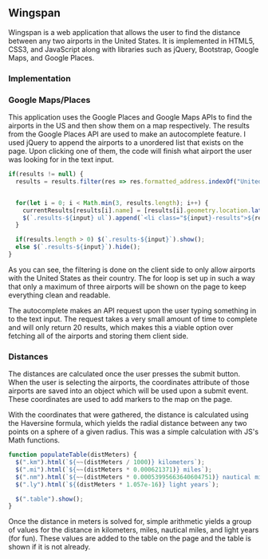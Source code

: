 ## Wingspan

Wingspan is a web application that allows the user to find the distance between any two airports in the United States. It is implemented in HTML5, CSS3, and JavaScript along with libraries such as jQuery, Bootstrap, Google Maps, and Google Places.

### Implementation

### Google Maps/Places

This application uses the Google Places and Google Maps APIs to find the airports in the US and then show them on a map respectively. The results from the Google Places API are used to make an autocomplete feature. I used jQuery to append the airports to a unordered list that exists on the page. Upon clicking one of them, the code will finish what airport the user was looking for in the text input.

```javascript
if(results != null) {
  results = results.filter(res => res.formatted_address.indexOf("United States") >= 0);


  for(let i = 0; i < Math.min(3, results.length); i++) {
    currentResults[results[i].name] = [results[i].geometry.location.lat(), results[i].geometry.location.lng()];
    $(`.results-${input} ul`).append(`<li class="${input}-results">${results[i].name}</li>`);
  }

  if(results.length > 0) $(`.results-${input}`).show();
  else $(`.results-${input}`).hide();
}
```

As you can see, the filtering is done on the client side to only allow airports with the United States as their country. The for loop is set up in such a way that only a maximum of three airports will be shown on the page to keep everything clean and readable.

The autocomplete makes an API request upon the user typing something in to the text input. The request takes a very small amount of time to complete and will only return 20 results, which makes this a viable option over fetching all of the airports and storing them client side.

### Distances

The distances are calculated once the user presses the submit button. When the user is selecting the airports, the coordinates attribute of those airports are saved into an object which will be used upon a submit event. These coordinates are used to add markers to the map on the page.

With the coordinates that were gathered, the distance is calculated using the Haversine formula, which yields the radial distance between any two points on a sphere of a given radius. This was a simple calculation with JS's Math functions.

```javascript
function populateTable(distMeters) {
  $(".km").html(`${~~(distMeters / 1000)} kilometers`);
  $(".mi").html(`${~~(distMeters * 0.000621371)} miles`);
  $(".nm").html(`${~~(distMeters * 0.00053995663640604751)} nautical miles`);
  $(".ly").html(`${(distMeters * 1.057e-16)} light years`);

  $(".table").show();
}
```
Once the distance in meters is solved for, simple arithmetic yields a group of values for the distance in kilometers, miles, nautical miles, and light years (for fun). These values are added to the table on the page and the table is shown if it is not already.
